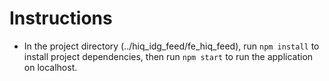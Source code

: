 # Instructions

- In the project directory (../hiq_idg_feed/fe_hiq_feed), run `npm install` to install project dependencies, then run `npm start` to run the application on localhost.
